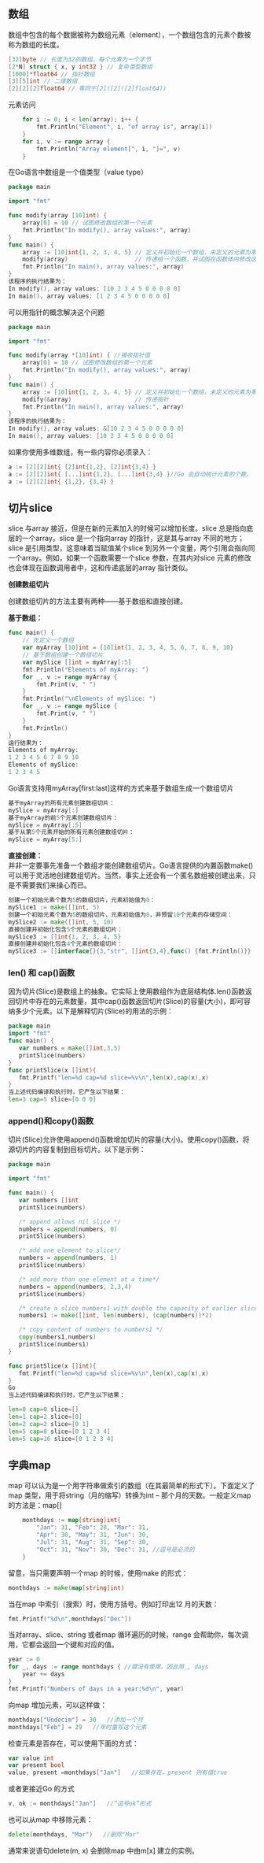 ﻿

## 数组

数组中包含的每个数据被称为数组元素（element），一个数组包含的元素个数被称为数组的长度。

```Go
[32]byte // 长度为32的数组，每个元素为一个字节
[2*N] struct { x, y int32 } // 复杂类型数组
[1000]*float64 // 指针数组
[3][5]int // 二维数组
[2][2][2]float64 // 等同于[2]([2]([2]float64))
```

元素访问

```Go
	for i := 0; i < len(array); i++ {
		fmt.Println("Element", i, "of array is", array[i])
	}
	for i, v := range array {
		fmt.Println("Array element[", i, "]=", v)
	}

```

在Go语言中数组是一个值类型（value type）

```Go
package main

import "fmt"

func modify(array [10]int) {
	array[0] = 10 // 试图修改数组的第一个元素
	fmt.Println("In modify(), array values:", array)
}
func main() {
	array := [10]int{1, 2, 3, 4, 5} // 定义并初始化一个数组，未定义的元素为零值，即0
	modify(array)                   // 传递给一个函数，并试图在函数体内修改这个数组内容
	fmt.Println("In main(), array values:", array)
}
该程序的执行结果为：
In modify(), array values: [10 2 3 4 5 0 0 0 0 0]
In main(), array values: [1 2 3 4 5 0 0 0 0 0]
```

可以用指针的概念解决这个问题

```Go
package main

import "fmt"

func modify(array *[10]int) { //接收指针值
	array[0] = 10 // 试图修改数组的第一个元素
	fmt.Println("In modify(), array values:", array)
}
func main() {
	array := [10]int{1, 2, 3, 4, 5} // 定义并初始化一个数组，未定义的元素为零值，即0
	modify(&array)                  // 传递指针
	fmt.Println("In main(), array values:", array)
}
该程序的执行结果为：
In modify(), array values: &[10 2 3 4 5 0 0 0 0 0]
In main(), array values: [10 2 3 4 5 0 0 0 0 0]
```

如果你使用多维数组，有一些内容你必须录入：

```Go
a := [2][2]int{ [2]int{1,2}, [2]int{3,4} }
a := [2][2]int{ [...]int{1,2}, [...]int{3,4} }//Go 会自动统计元素的个数。
a := [2][2]int{ {1,2}, {3,4} }

```

## 切片slice

slice 与array 接近，但是在新的元素加入的时候可以增加长度。slice 总是指向底层的一个array。slice 是一个指向array 的指针，这是其与array 不同的地方；slice 是引用类型，这意味着当赋值某个slice 到另外一个变量，两个引用会指向同一个array。例如，如果一个函数需要一个slice 参数，在其内对slice 元素的修改也会体现在函数调用者中，这和传递底层的array 指针类似。

**创建数组切片**

创建数组切片的方法主要有两种——基于数组和直接创建。

**基于数组：**

```Go
func main() {
	// 先定义一个数组
	var myArray [10]int = [10]int{1, 2, 3, 4, 5, 6, 7, 8, 9, 10}
	// 基于数组创建一个数组切片
	var mySlice []int = myArray[:5]
	fmt.Println("Elements of myArray: ")
	for _, v := range myArray {
		fmt.Print(v, " ")
	}
	fmt.Println("\nElements of mySlice: ")
	for _, v := range mySlice {
		fmt.Print(v, " ")
	}
	fmt.Println()
}
运行结果为：
Elements of myArray:
1 2 3 4 5 6 7 8 9 10
Elements of mySlice:
1 2 3 4 5
```

Go语言支持用myArray[first:last]这样的方式来基于数组生成一个数组切片

```Go
基于myArray的所有元素创建数组切片：
mySlice = myArray[:]
基于myArray的前5个元素创建数组切片：
mySlice = myArray[:5]
基于从第5个元素开始的所有元素创建数组切片：
mySlice = myArray[5:]

```

**直接创建：**  
并非一定要事先准备一个数组才能创建数组切片。Go语言提供的内置函数make()可以用于灵活地创建数组切片。当然，事实上还会有一个匿名数组被创建出来，只是不需要我们来操心而已。

```Go
创建一个初始元素个数为5的数组切片，元素初始值为0：
mySlice1 := make([]int, 5)
创建一个初始元素个数为5的数组切片，元素初始值为0，并预留10个元素的存储空间：
mySlice2 := make([]int, 5, 10)
直接创建并初始化包含5个元素的数组切片：
mySlice3 := []int{1, 2, 3, 4, 5}
直接创建并初始化包含4个元素的数组切片：
mySlice3 := []interface{}{3,"str", []int{3,4},func() {fmt.Println()}}
```

### len() 和 cap()函数

因为切片(Slice)是数组上的抽象。它实际上使用数组作为底层结构体.len()函数返回切片中存在的元素数量，其中cap()函数返回切片(Slice)的容量(大小)，即可容纳多少个元素。以下是解释切片(Slice)的用法的示例：

```Go
package main
import "fmt"
func main() {
   var numbers = make([]int,3,5)
   printSlice(numbers)
}
func printSlice(x []int){
   fmt.Printf("len=%d cap=%d slice=%v\n",len(x),cap(x),x)
}
当上述代码编译和执行时，它产生以下结果：
len=3 cap=5 slice=[0 0 0]

```

### **append()和copy()函数**

切片(Slice)允许使用append()函数增加切片的容量(大小)。使用copy()函数，将源切片的内容复制到目标切片。以下是示例：

```Go
package main

import "fmt"

func main() {
   var numbers []int
   printSlice(numbers)

   /* append allows nil slice */
   numbers = append(numbers, 0)
   printSlice(numbers)

   /* add one element to slice*/
   numbers = append(numbers, 1)
   printSlice(numbers)

   /* add more than one element at a time*/
   numbers = append(numbers, 2,3,4)
   printSlice(numbers)

   /* create a slice numbers1 with double the capacity of earlier slice*/
   numbers1 := make([]int, len(numbers), (cap(numbers))*2)

   /* copy content of numbers to numbers1 */
   copy(numbers1,numbers)
   printSlice(numbers1)   
}

func printSlice(x []int){
   fmt.Printf("len=%d cap=%d slice=%v\n",len(x),cap(x),x)
}
Go
当上述代码编译和执行时，它产生以下结果：

len=0 cap=0 slice=[]
len=1 cap=2 slice=[0]
len=2 cap=2 slice=[0 1]
len=5 cap=8 slice=[0 1 2 3 4]
len=5 cap=16 slice=[0 1 2 3 4]

```

## 字典map

map 可以认为是一个用字符串做索引的数组（在其最简单的形式下）。下面定义了map 类型，用于将string（月的缩写）转换为int – 那个月的天数。一般定义map 的方法是：map[<from type>]<to type>

```Go
	monthdays := map[string]int{
		"Jan": 31, "Feb": 28, "Mar": 31,
		"Apr": 30, "May": 31, "Jun": 30,
		"Jul": 31, "Aug": 31, "Sep": 30,
		"Oct": 31, "Nov": 30, "Dec": 31, //逗号是必须的
	}

```

留意，当只需要声明一个map 的时候，使用make 的形式：

```Go
monthdays := make(map[string]int)
```

当在map 中索引（搜索）时，使用方括号。例如打印出12 月的天数：

```Go
fmt.Printf("%d\n",monthdays["Dec"])
```

当对array、slice、string 或者map 循环遍历的时候，range 会帮助你，每次调用，它都会返回一个键和对应的值。

```Go
year := 0
for _, days := range monthdays { //键没有使用，因此用_, days
	year += days
}
fmt.Printf("Numbers of days in a year:%d\n", year)
```

向map 增加元素，可以这样做：

```Go
monthdays["Undecim"] = 30   //添加一个月
monthdays["Feb"] = 29   //年时重写这个元素
```

检查元素是否存在，可以使用下面的方式：

```Go
var value int
var present bool
value, present =monthdays["Jan"]   //如果存在，present 则有值true
```

或者更接近Go 的方式

```Go
v, ok := monthdays["Jan"]   //“逗号ok”形式
```

也可以从map 中移除元素：

```Go
delete(monthdays, "Mar")   //删除"Mar" 
```

通常来说语句delete(m, x) 会删除map 中由m[x] 建立的实例。
